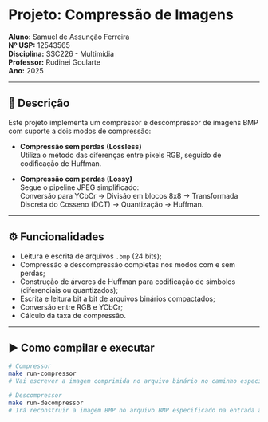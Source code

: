 # Projeto: Compressão de Imagens

**Aluno:** Samuel de Assunção Ferreira  
**Nº USP:** 12543565  
**Disciplina:** SSC226 - Multimídia  
**Professor:** Rudinei Goularte  
**Ano:** 2025

---

## 📌 Descrição

Este projeto implementa um compressor e descompressor de imagens BMP com suporte a dois modos de compressão:

- **Compressão sem perdas (Lossless)**  
  Utiliza o método das diferenças entre pixels RGB, seguido de codificação de Huffman.

- **Compressão com perdas (Lossy)**  
  Segue o pipeline JPEG simplificado:  
  Conversão para YCbCr → Divisão em blocos 8x8 → Transformada Discreta do Cosseno (DCT) → Quantização → Huffman.

---

## ⚙️ Funcionalidades

- Leitura e escrita de arquivos `.bmp` (24 bits);
- Compressão e descompressão completas nos modos com e sem perdas;
- Construção de árvores de Huffman para codificação de símbolos (diferenciais ou quantizados);
- Escrita e leitura bit a bit de arquivos binários compactados;
- Conversão entre RGB e YCbCr;
- Cálculo da taxa de compressão.

---

## ▶️ Como compilar e executar

```bash
# Compressor
make run-compressor
# Vai escrever a imagem comprimida no arquivo binário no caminho especificado na entrada.

# Descompressor
make run-decompressor
# Irá reconstruir a imagem BMP no arquivo BMP especificado na entrada a partir do aquivo binário também especificado na entrada.

